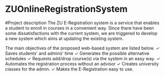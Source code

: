 # ZUOnlineRegistrationSystem

#Project description
The ZU E-Registration system is a service that enables a student to enroll in courses in a convenient way.
Since there have been some dissatisfactions with the current system, we are triggered to develop a new
system which aims at updating the existing system. 

The main objectives of the proposed web-based system are listed below.
✓ Saves students’ and admins’ time
✓ Generates the possible alternative schedules
✓ Requests add/drop course(s) via the system in an easy way.
✓ Automates the registration process without an advisor
✓ Creates university classes for the admin.
✓ Makes the E-Registration easy to use.
